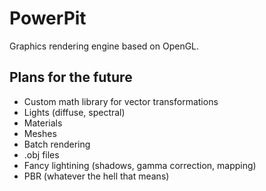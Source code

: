 # PowerPit
Graphics rendering engine based on OpenGL.

## Plans for the future
* Custom math library for vector transformations
* Lights (diffuse, spectral)
* Materials
* Meshes
* Batch rendering
* .obj files
* Fancy lightining (shadows, gamma correction, mapping)
* PBR (whatever the hell that means)
